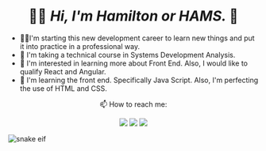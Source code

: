 <h1 align = center  width>
👋🏻 <em> Hi, I'm Hamilton or HAMS. </em>👾
</h1>
<ul>
 <li> 🖖🏻I'm starting this new development career to learn new things and put it into practice in a professional way. 
 <li> 📝 I'm taking a technical course in Systems Development Analysis.
 <li> 👀 I'm interested in learning more about Front End. Also, I would like to qualify React and Angular.
 <li> 🌱 I'm learning the front end. Specifically Java Script. Also, I'm perfecting the use of HTML and CSS.
</ul>
 <div align = 'center'>
  <p>📫 How to reach me: </p>
  <a href = "https://mail.google.com/mail/u/0/?tab=rm&ogbl#inbox?compose=CllgCHrhVSwZQbpkLdfzbhWVvQSCsPSNvpzFvgQhhlKknJmPLRHwxZhBFXDZLcNTPsLksCFlJwg"><img src="https://img.shields.io/badge/Gmail-D14836?style=for-the-badge&logo=gmail&logoColor=white" target="_blank" rel="noopener noreferrer"></a>
  <a href="https://www.linkedin.com/in/hamilton-rodrigues/" target="_blank" rel="noopener noreferrer"><img src="https://img.shields.io/badge/-LinkedIn-%230077B5?style=for-the-badge&logo=linkedin&logoColor=white" target="_blank"></a>
  <a href="https://www.instagram.com/hams_rodrigues/" target="_blank" rel="noopener noreferrer"><img src="https://img.shields.io/badge/-Instagram-%23E4405F?style=for-the-badge&logo=instagram&logoColor=white" target="_blank"></a>
 </div>
 
![snake eif](https://github.com/HAMILTONorHAMS/HAMILTONorHAMS/blob/output/github-cintribution-grid-snake.svg)
